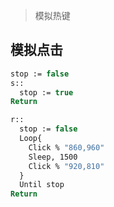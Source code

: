 <!-- 
title: AHK
sort: 
--> 

> 模拟热键

## 模拟点击

```vb
stop := false
s::
  stop := true
Return

r::
  stop := false
  Loop{
    Click % "860,960"
    Sleep, 1500
    Click % "920,810"
  }
  Until stop
Return
```

